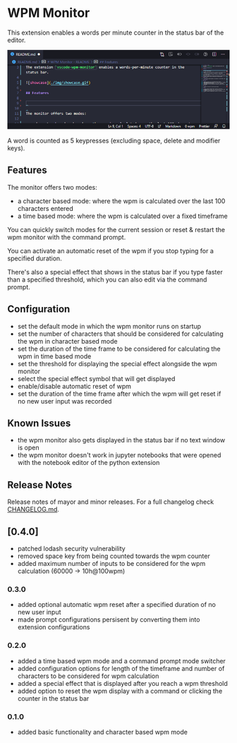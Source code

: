 # WPM Monitor

This extension enables a words per minute counter in the status bar of the editor.

![showcase](./img/showcase.gif)

A word is counted as 5 keypresses (excluding space, delete and modifier keys).

## Features

The monitor offers two modes:

- a character based mode: where the wpm is calculated over the last 100 characters entered
- a time based mode: where the wpm is calculated over a fixed timeframe

You can quickly switch modes for the current session or reset &amp; restart the wpm monitor with the command prompt.

You can activate an automatic reset of the wpm if you stop typing for a specified duration.

There's also a special effect that shows in the status bar if you type faster than a specified threshold, which you can also edit via the command prompt.

## Configuration

- set the default mode in which the wpm monitor runs on startup
- set the number of characters that should be considered for calculating the wpm in character based mode
- set the duration of the time frame to be considered for calculating the wpm in time based mode
- set the threshold for displaying the special effect alongside the wpm monitor
- select the special effect symbol that will get displayed
- enable/disable automatic reset of wpm
- set the duration of the time frame after which the wpm will get reset if no new user input was recorded

## Known Issues

- the wpm monitor also gets displayed in the status bar if no text window is open
- the wpm monitor doesn't work in jupyter notebooks that were opened with the notebook editor of the python extension

## Release Notes

Release notes of mayor and minor releases. For a full changelog check [CHANGELOG.md](./CHANGELOG.md).

## [0.4.0]

- patched lodash security vulnerability
- removed space key from being counted towards the wpm counter
- added maximum number of inputs to be considered for the wpm calculation (60000 &rarr; 10h@100wpm)

### 0.3.0

- added optional automatic wpm reset after a specified duration of no new user input
- made prompt configurations persisent by converting them into extension configurations

### 0.2.0

- added a time based wpm mode and a command prompt mode switcher
- added configuration options for length of the timeframe and number of characters to be considered for wpm calculation
- added a special effect that is displayed after you reach a wpm threshold
- added option to reset the wpm display with a command or clicking the counter in the status bar

### 0.1.0

- added basic functionality and character based wpm mode
